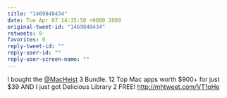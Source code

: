 ```yaml
---
title: "1469848434"
date: Tue Apr 07 14:35:50 +0000 2009
original-tweet-id: "1469848434"
retweets: 0
favorites: 0
reply-tweet-id: ""
reply-user-id: ""
reply-user-screen-name: ""
---
```

I bought the <a href="https://twitter.com/MacHeist">@MacHeist</a> 3 Bundle. 12 Top Mac apps worth $900+ for just $39 AND I just got Delicious Library 2 FREE! http://mhtweet.com/VT1oHe
